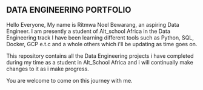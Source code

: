 ## DATA ENGINEERING PORTFOLIO

Hello Everyone, My name is Ritmwa Noel Bewarang, an aspiring Data Engineer.
I am presently a student of Alt_school Africa in the Data Engineering track
I have been learning different tools such as Python, SQL, Docker, GCP e.t.c and a whole others which i'll be updating as time goes on.

This repository contains all the Data Engineering projects i have completed during my time as a student in Alt_School Africa and i will continually make changes to it as i make progress.

You are welcome to come on this journey with me.